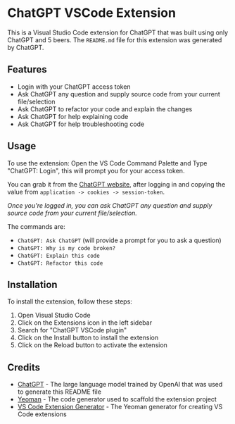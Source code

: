 # ChatGPT VSCode Extension

This is a Visual Studio Code extension for ChatGPT that was built using only ChatGPT and 5 beers.
The `README.md` file for this extension was generated by ChatGPT.

## Features

- Login with your ChatGPT access token
- Ask ChatGPT any question and supply source code from your current file/selection
- Ask ChatGPT to refactor your code and explain the changes
- Ask ChatGPT for help explaining code
- Ask ChatGPT for help troubleshooting code

## Usage

To use the extension:
Open the VS Code Command Palette and Type "ChatGPT: Login", this will prompt you for your access token.

You can grab it from the [ChatGPT website](https://chatgpt.com), after logging in and copying the value from `application -> cookies -> session-token`.

*Once you're logged in, you can ask ChatGPT any question and supply source code from your current file/selection.*

The commands are:
- `ChatGPT: Ask ChatGPT` (will provide a prompt for you to ask a question)
- `ChatGPT: Why is my code broken?`
- `ChatGPT: Explain this code`
- `ChatGPT: Refactor this code`


## Installation

To install the extension, follow these steps:

1. Open Visual Studio Code
2. Click on the Extensions icon in the left sidebar
3. Search for "ChatGPT VSCode plugin"
4. Click on the Install button to install the extension
5. Click on the Reload button to activate the extension

## Credits

- [ChatGPT](https://www.openai.com/products/chatgpt/) - The large language model trained by OpenAI that was used to generate this README file
- [Yeoman](https://yeoman.io/) - The code generator used to scaffold the extension project
- [VS Code Extension Generator](https://github.com/Microsoft/vscode-generator-code) - The Yeoman generator for creating VS Code extensions

